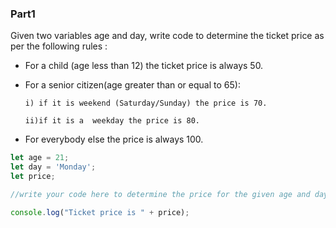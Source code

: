 ### Part1

Given two variables age and day, write code to determine the ticket price as per the following rules :
- For a child (age less than 12) the ticket price is always 50. 

- For a senior citizen(age greater than or equal to 65):

      i) if it is weekend (Saturday/Sunday) the price is 70.
      
      ii)if it is a  weekday the price is 80.

- For everybody else the price is always 100. 
```js
let age = 21;
let day = 'Monday';
let price;  

//write your code here to determine the price for the given age and day.

console.log("Ticket price is " + price);
```
